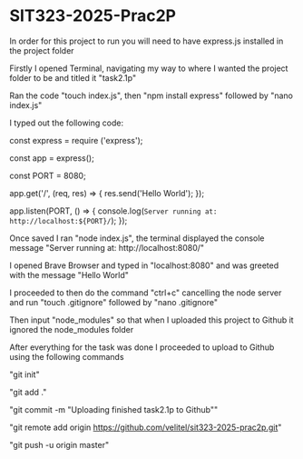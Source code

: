 # SIT323-2025-Prac2P

In order for this project to run you will need to have express.js installed in the project folder

Firstly I opened Terminal, navigating my way to where I wanted the project folder to be and titled it "task2.1p"

Ran the code "touch index.js", then "npm install express" followed by "nano index.js"

I typed out the following code:

const express = require ('express');

const app = express();

const PORT = 8080;

app.get('/', (req, res) => {
 res.send('Hello World');
}); 

app.listen(PORT, () => {
 console.log(`Server running at: http://localhost:${PORT}/`);
});

Once saved I ran "node index.js", the terminal displayed the console message "Server running at: http://localhost:8080/"

I opened Brave Browser and typed in "localhost:8080" and was greeted with the message "Hello World"

I proceeded to then do the command "ctrl+c" cancelling the node server and run "touch .gitignore" followed by "nano .gitignore"

Then input "node_modules" so that when I uploaded this project to Github it ignored the node_modules folder

After everything for the task was done I proceeded to upload to Github using the following commands

"git init"

"git add ."

"git commit -m "Uploading finished task2.1p to Github""

"git remote add origin https://github.com/velitel/sit323-2025-prac2p.git"

"git push -u origin master"

